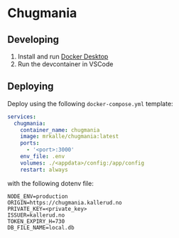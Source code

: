 # Chugmania

## Developing

1. Install and run [Docker Desktop](https://www.docker.com/products/docker-desktop/)
1. Run the devcontainer in VSCode

## Deploying

Deploy using the following `docker-compose.yml` template:

```yml
services:
  chugmania:
    container_name: chugmania
    image: mrkalle/chugmania:latest
    ports:
      - '<port>:3000'
    env_file: .env
    volumes: ./<appdata>/config:/app/config
    restart: always
```

with the following dotenv file:

```
NODE_ENV=production
ORIGIN=https://chugmania.kallerud.no
PRIVATE_KEY=<private_key>
ISSUER=kallerud.no
TOKEN_EXPIRY_H=730
DB_FILE_NAME=local.db
```
